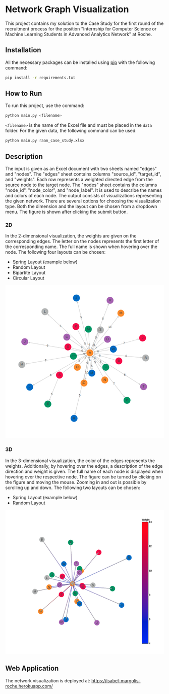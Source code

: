 # Network Graph Visualization

This project contains my solution to the Case Study for the first round of the recruitment process for the position "Internship for Computer Science or Machine Learning Students in Advanced Analytics Network" at Roche.

## Installation

All the necessary packages can be installed using [pip](https://pip.pypa.io/en/stable/) with the following command:

```bash
pip install -r requirements.txt
```
## How to Run

To run this project, use the command:
```bash
python main.py <filename>
```
`<filename>` is the name of the Excel file and must be placed in the `data` folder. 
For the given data, the following command can be used:
```bash
python main.py raan_case_study.xlsx
```


## Description

The input is given as an Excel document with two sheets named "edges" and "nodes". 
The "edges" sheet contains columns "source_id", "target_id", and "weights".
Each row represents a weighted directed edge from the source node to the target node.
The "nodes" sheet contains the columns "node_id", "node_color", and "node_label".
It is used to describe the names and colors of each node.
The output consists of visualizations representing the given network. 
There are several options for choosing the visualization type. 
Both the dimension and the layout can be chosen from a dropdown menu. 
The figure is shown after clicking the submit button.

### 2D
In the 2-dimensional visualization, the weights are given on the corresponding edges.
The letter on the nodes represents the first letter of the corresponding name. The full name is shown when hovering over the node.
The following four layouts can be chosen:
* Spring Layout (example below)
* Random Layout
* Bipartite Layout
* Circular Layout

![Image](images/2d_spring_layout.png "2D Spring Layout")

### 3D
In the 3-dimensional visualization, the color of the edges represents the weights.
Additionally, by hovering over the edges, a description of the edge direction and weight is given.
The full name of each node is displayed when hovering over the respective node.
The figure can be turned by clicking on the figure and moving the mouse. Zooming in and out is possible by scrolling up and down.
The following two layouts can be chosen:
* Spring Layout (example below)
* Random Layout

![Image](images/3d_spring_layout.png "3D Spring Layout")

## Web Application
The network visualization is deployed at: https://isabel-margolis-roche.herokuapp.com/

